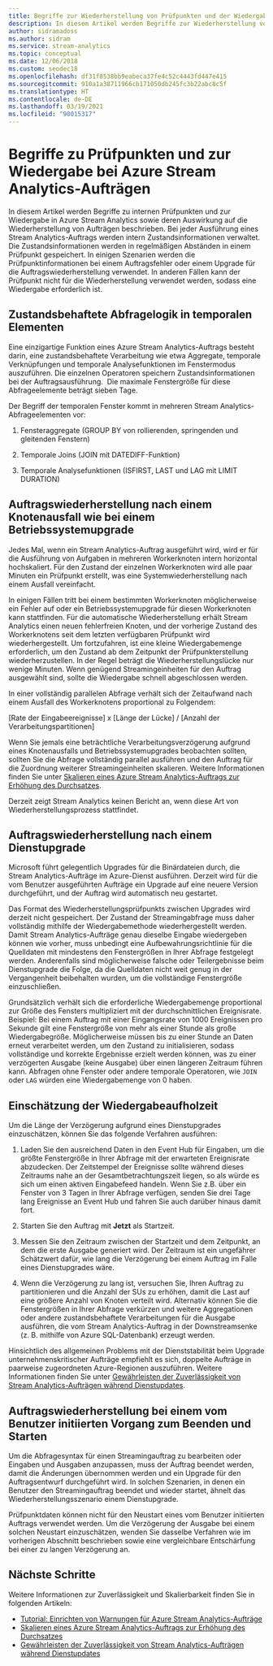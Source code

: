 ```yaml
---
title: Begriffe zur Wiederherstellung von Prüfpunkten und der Wiedergabe in Azure Stream Analytics
description: In diesem Artikel werden Begriffe zur Wiederherstellung von Prüfpunkten und Wiedergabeaufträgen in Azure Stream Analytics beschrieben.
author: sidramadoss
ms.author: sidram
ms.service: stream-analytics
ms.topic: conceptual
ms.date: 12/06/2018
ms.custom: seodec18
ms.openlocfilehash: df31f8538bb9eabeca37fe4c52c4443fd447e415
ms.sourcegitcommit: 910a1a38711966cb171050db245fc3b22abc8c5f
ms.translationtype: HT
ms.contentlocale: de-DE
ms.lasthandoff: 03/19/2021
ms.locfileid: "98015317"
---
```

# <a name="checkpoint-and-replay-concepts-in-azure-stream-analytics-jobs"></a>Begriffe zu Prüfpunkten und zur Wiedergabe bei Azure Stream Analytics-Aufträgen
In diesem Artikel werden Begriffe zu internen Prüfpunkten und zur Wiedergabe in Azure Stream Analytics sowie deren Auswirkung auf die Wiederherstellung von Aufträgen beschrieben. Bei jeder Ausführung eines Stream Analytics-Auftrags werden intern Zustandsinformationen verwaltet. Die Zustandsinformationen werden in regelmäßigen Abständen in einem Prüfpunkt gespeichert. In einigen Szenarien werden die Prüfpunktinformationen bei einem Auftragsfehler oder einem Upgrade für die Auftragswiederherstellung verwendet. In anderen Fällen kann der Prüfpunkt nicht für die Wiederherstellung verwendet werden, sodass eine Wiedergabe erforderlich ist.

## <a name="stateful-query-logic-in-temporal-elements"></a>Zustandsbehaftete Abfragelogik in temporalen Elementen
Eine einzigartige Funktion eines Azure Stream Analytics-Auftrags besteht darin, eine zustandsbehaftete Verarbeitung wie etwa Aggregate, temporale Verknüpfungen und temporale Analysefunktionen im Fenstermodus auszuführen. Die einzelnen Operatoren speichern Zustandsinformationen bei der Auftragsausführung.  Die maximale Fenstergröße für diese Abfrageelemente beträgt sieben Tage. 

Der Begriff der temporalen Fenster kommt in mehreren Stream Analytics-Abfrageelementen vor:
1. Fensteraggregate (GROUP BY von rollierenden, springenden und gleitenden Fenstern)

2. Temporale Joins (JOIN mit DATEDIFF-Funktion)

3. Temporale Analysefunktionen (ISFIRST, LAST und LAG mit LIMIT DURATION)


## <a name="job-recovery-from-node-failure-including-os-upgrade"></a>Auftragswiederherstellung nach einem Knotenausfall wie bei einem Betriebssystemupgrade
Jedes Mal, wenn ein Stream Analytics-Auftrag ausgeführt wird, wird er für die Ausführung von Aufgaben in mehreren Workerknoten intern horizontal hochskaliert. Für den Zustand der einzelnen Workerknoten wird alle paar Minuten ein Prüfpunkt erstellt, was eine Systemwiederherstellung nach einem Ausfall vereinfacht.

In einigen Fällen tritt bei einem bestimmten Workerknoten möglicherweise ein Fehler auf oder ein Betriebssystemupgrade für diesen Workerknoten kann stattfinden. Für die automatische Wiederherstellung erhält Stream Analytics einen neuen fehlerfreien Knoten, und der vorherige Zustand des Workerknotens seit dem letzten verfügbaren Prüfpunkt wird wiederhergestellt. Um fortzufahren, ist eine kleine Wiedergabemenge erforderlich, um den Zustand ab dem Zeitpunkt der Prüfpunkterstellung wiederherzustellen. In der Regel beträgt die Wiederherstellungslücke nur wenige Minuten. Wenn genügend Streamingeinheiten für den Auftrag ausgewählt sind, sollte die Wiedergabe schnell abgeschlossen werden. 

In einer vollständig parallelen Abfrage verhält sich der Zeitaufwand nach einem Ausfall des Workerknotens proportional zu Folgendem:

[Rate der Eingabeereignisse] x [Länge der Lücke] / [Anzahl der Verarbeitungspartitionen]

Wenn Sie jemals eine beträchtliche Verarbeitungsverzögerung aufgrund eines Knotenausfalls und Betriebssystemupgrades beobachten sollten, sollten Sie die Abfrage vollständig parallel ausführen und den Auftrag für die Zuordnung weiterer Streamingeinheiten skalieren. Weitere Informationen finden Sie unter [Skalieren eines Azure Stream Analytics-Auftrags zur Erhöhung des Durchsatzes](stream-analytics-scale-jobs.md).

Derzeit zeigt Stream Analytics keinen Bericht an, wenn diese Art von Wiederherstellungsprozess stattfindet.

## <a name="job-recovery-from-a-service-upgrade"></a>Auftragswiederherstellung nach einem Dienstupgrade 
Microsoft führt gelegentlich Upgrades für die Binärdateien durch, die Stream Analytics-Aufträge im Azure-Dienst ausführen. Derzeit wird für die vom Benutzer ausgeführten Aufträge ein Upgrade auf eine neuere Version durchgeführt, und der Auftrag wird automatisch neu gestartet. 

Das Format des Wiederherstellungsprüfpunkts zwischen Upgrades wird derzeit nicht gespeichert. Der Zustand der Streamingabfrage muss daher vollständig mithilfe der Wiedergabemethode wiederhergestellt werden. Damit Stream Analytics-Aufträge genau dieselbe Eingabe wiedergeben können wie vorher, muss unbedingt eine Aufbewahrungsrichtlinie für die Quelldaten mit mindestens den Fenstergrößen in Ihrer Abfrage festgelegt werden. Anderenfalls sind möglicherweise falsche oder Teilergebnisse beim Dienstupgrade die Folge, da die Quelldaten nicht weit genug in der Vergangenheit beibehalten wurden, um die vollständige Fenstergröße einzuschließen.

Grundsätzlich verhält sich die erforderliche Wiedergabemenge proportional zur Größe des Fensters multipliziert mit der durchschnittlichen Ereignisrate. Beispiel: Bei einem Auftrag mit einer Eingangsrate von 1000 Ereignissen pro Sekunde gilt eine Fenstergröße von mehr als einer Stunde als große Wiedergabegröße. Möglicherweise müssen bis zu einer Stunde an Daten erneut verarbeitet werden, um den Zustand zu initialisieren, sodass vollständige und korrekte Ergebnisse erzielt werden können, was zu einer verzögerten Ausgabe (keine Ausgabe) über einen längeren Zeitraum führen kann. Abfragen ohne Fenster oder andere temporale Operatoren, wie `JOIN` oder `LAG` würden eine Wiedergabemenge von 0 haben.

## <a name="estimate-replay-catch-up-time"></a>Einschätzung der Wiedergabeaufholzeit
Um die Länge der Verzögerung aufgrund eines Dienstupgrades einzuschätzen, können Sie das folgende Verfahren ausführen:

1. Laden Sie den ausreichend Daten in den Event Hub für Eingaben, um die größte Fenstergröße in Ihrer Abfrage mit der erwarteten Ereignisrate abzudecken. Der Zeitstempel der Ereignisse sollte während dieses Zeitraums nahe an der Gesamtbetrachtungszeit liegen, so als würde es sich um einen aktiven Eingabefeed handeln. Wenn Sie z.B. über ein Fenster von 3 Tagen in Ihrer Abfrage verfügen, senden Sie drei Tage lang Ereignisse an Event Hub und fahren Sie auch darüber hinaus damit fort. 

2. Starten Sie den Auftrag mit **Jetzt** als Startzeit. 

3. Messen Sie den Zeitraum zwischen der Startzeit und dem Zeitpunkt, an dem die erste Ausgabe generiert wird. Der Zeitraum ist ein ungefährer Schätzwert dafür, wie lang die Verzögerung bei einem Auftrag im Falle eines Dienstupgrades wäre.

4. Wenn die Verzögerung zu lang ist, versuchen Sie, Ihren Auftrag zu partitionieren und die Anzahl der SUs zu erhöhen, damit die Last auf eine größere Anzahl von Knoten verteilt wird. Alternativ können Sie die Fenstergrößen in Ihrer Abfrage verkürzen und weitere Aggregationen oder andere zustandsbehaftete Verarbeitungen für die Ausgabe ausführen, die vom Stream Analytics-Auftrag in der Downstreamsenke (z. B. mithilfe von Azure SQL-Datenbank) erzeugt werden.

Hinsichtlich des allgemeinen Problems mit der Dienststabilität beim Upgrade unternehmenskritischer Aufträge empfiehlt es sich, doppelte Aufträge in paarweise zugeordneten Azure-Regionen auszuführen. Weitere Informationen finden Sie unter [Gewährleisten der Zuverlässigkeit von Stream Analytics-Aufträgen während Dienstupdates](stream-analytics-job-reliability.md).

## <a name="job-recovery-from-a-user-initiated-stop-and-start"></a>Auftragswiederherstellung bei einem vom Benutzer initiierten Vorgang zum Beenden und Starten
Um die Abfragesyntax für einen Streamingauftrag zu bearbeiten oder Eingaben und Ausgaben anzupassen, muss der Auftrag beendet werden, damit die Änderungen übernommen werden und ein Upgrade für den Auftragsentwurf durchgeführt wird. In solchen Szenarien, in denen ein Benutzer den Streamingauftrag beendet und wieder startet, ähnelt das Wiederherstellungsszenario einem Dienstupgrade. 

Prüfpunktdaten können nicht für den Neustart eines vom Benutzer initiierten Auftrags verwendet werden. Um die Verzögerung der Ausgabe bei einem solchen Neustart einzuschätzen, wenden Sie dasselbe Verfahren wie im vorherigen Abschnitt beschrieben sowie eine vergleichbare Entschärfung bei einer zu langen Verzögerung an.

## <a name="next-steps"></a>Nächste Schritte
Weitere Informationen zur Zuverlässigkeit und Skalierbarkeit finden Sie in folgenden Artikeln:
- [Tutorial: Einrichten von Warnungen für Azure Stream Analytics-Aufträge](stream-analytics-set-up-alerts.md)
- [Skalieren eines Azure Stream Analytics-Auftrags zur Erhöhung des Durchsatzes](stream-analytics-scale-jobs.md)
- [Gewährleisten der Zuverlässigkeit von Stream Analytics-Aufträgen während Dienstupdates](stream-analytics-job-reliability.md)
